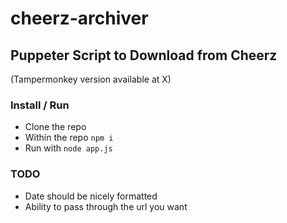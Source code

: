 # cheerz-archiver

## Puppeter Script to Download from Cheerz

(Tampermonkey version available at X)

### Install / Run

- Clone the repo
- Within the repo `npm i`
- Run with `node app.js`

### TODO

- Date should be nicely formatted
- Ability to pass through the url you want